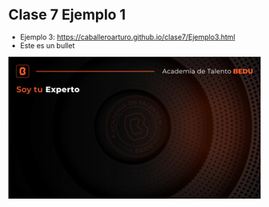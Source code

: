 # Clase 7 Ejemplo 1

-   Ejemplo 3:
     https://caballeroarturo.github.io/clase7/Ejemplo3.html
-   Este es un bullet

![imagen de prueba](Back_ATB_Experto.png)
